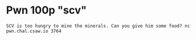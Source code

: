 
Pwn 100p "scv"
==============

`
SCV is too hungry to mine the minerals. Can you give him some food?
nc pwn.chal.csaw.io 3764
`


